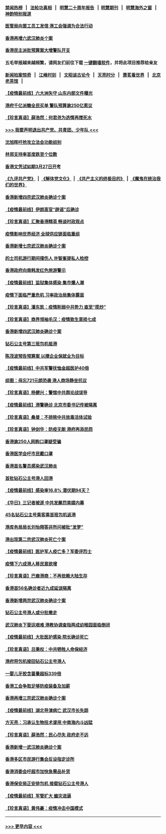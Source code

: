 #### [禁闻热榜](热点新闻.md?=0)  &nbsp;&nbsp;|&nbsp;&nbsp; [法轮功真相](https://github.com/gfw-breaker/truth/blob/master/README.md?=0) &nbsp;&nbsp;|&nbsp;&nbsp; [明慧二十周年报告](https://github.com/gfw-breaker/mh-reports/blob/master/README.md?=0) &nbsp;&nbsp;|&nbsp;&nbsp;[明慧期刊](https://github.com/gfw-breaker/mh-qikan) &nbsp;&nbsp;|&nbsp;&nbsp; [明慧海外之窗](https://github.com/gfw-breaker/mh-news/blob/master/README.md?=0) &nbsp;&nbsp;|&nbsp;&nbsp; [神韵特别报道](https://github.com/gfw-breaker/mh-news/blob/master/shenyun.md?=0)
#### [医管局向罢工员工发信 港工会强调为合法行动](../pages/nsc415/n11898870.md?t=02272102) 
#### [香港再增六武汉肺炎个案](../pages/nsc415/n11898843.md?t=02272102) 
#### [香港民主派批预算案大增警队开支](../pages/nsc415/n11898813.md?t=02272102) 
#### 五毛举报越来越频繁，请网友们前往下载 [一键翻墙软件](https://github.com/gfw-breaker/ssr-accounts)，并将此项目推荐给亲友
#### [新闻拍案惊奇](https://github.com/gfw-breaker/banned-news/blob/master/pages/link4.md) &nbsp;&nbsp;|&nbsp;&nbsp; [江峰时刻](https://github.com/gfw-breaker/banned-news/blob/master/pages/link4.md) &nbsp;&nbsp;|&nbsp;&nbsp; [文昭谈古论今](https://github.com/gfw-breaker/banned-news/blob/master/pages/link4.md) &nbsp;&nbsp;|&nbsp;&nbsp; [天亮时分](https://github.com/gfw-breaker/banned-news/blob/master/pages/link4.md) &nbsp;&nbsp;|&nbsp;&nbsp; [萧茗看世界](https://github.com/gfw-breaker/banned-news/blob/master/pages/link4.md) &nbsp;&nbsp;|&nbsp;&nbsp; [北京老茶馆](https://github.com/gfw-breaker/banned-news/blob/master/pages/link4.md) &nbsp;&nbsp;|&nbsp;&nbsp; 
#### [【疫情最前线】六大洲失守 山东内部文件曝光](../pages/nsc415/n11898455.md?t=02272102) 
#### [港府千亿派糖全民买单 警队预算逾250亿惹议](../pages/nsc415/n11898608.md?t=02272102) 
#### [【珍言真语】薛浩然：何君尧为选情再搅死水](../pages/nsc415/n11898269.md?t=02272102) 
#### [>>> 我要声明退出共产党、共青团、少年队 <<<](https://github.com/begood0513/goodnews/blob/master/quit/letter.md) 
#### [沈旭晖吁抢攻立法会功能组别](../pages/nsc415/n11896084.md?t=02272102) 
#### [林郑支持率首度跌至个位数](../pages/nsc415/n11896058.md?t=02272102) 
#### [香港文凭试如期3月27日开考](../pages/nsc415/n11896055.md?t=02272102) 
#### [《九评共产党》](https://github.com/begood0513/9ping.md/blob/master/README.md) &nbsp;|&nbsp; [《解体党文化》](../../../../jtdwh.md/blob/master/README.md)  &nbsp;|&nbsp; [《共产主义的终极目的》](../../../../gczydzjmd.md/blob/master/README.md) &nbsp;|&nbsp; [《魔鬼在统治我们的世界》](../../../../mgztzwmdsj.md/blob/master/README.md) 
#### [香港新增四宗武汉肺炎确诊个案](../pages/nsc415/n11896040.md?t=02272102) 
#### [【疫情最前线】伊朗高官“辟谣”后确诊](../pages/nsc415/n11895902.md?t=02272102) 
#### [【珍言真语】汇聚香港精英 畅谈时政观点](../pages/nsc415/n11895733.md?t=02272102) 
#### [疫情影响世界经济 全球供应链面临重组](../pages/nsc415/n11895634.md?t=02272102) 
#### [香港新增七宗武汉肺炎确诊个案](../pages/nsc415/n11893498.md?t=02272102) 
#### [的士司机游行期间撞伤人 许智峯提私人检控](../pages/nsc415/n11893483.md?t=02272102) 
#### [香港政府向南韩发红色旅游警示](../pages/nsc415/n11893398.md?t=02272102) 
#### [【疫情最前线】监狱集体感染 集市爆人潮](../pages/nsc415/n11893181.md?t=02272102) 
#### [疫情下面临严重危机  习率政治局集体露面](../pages/nsc415/n11893305.md?t=02272102) 
#### [【珍言真语】潘东凯：疫情削弱中共势力 直至“揽炒”](../pages/nsc415/n11892866.md?t=02272102) 
#### [【珍言真语】商界领袖毛汉：疫情致生意损七成](../pages/nsc415/n11890348.md?t=02272102) 
#### [香港新增四武汉肺炎确诊个案](../pages/nsc415/n11890610.md?t=02272102) 
#### [钻石公主号第三班包机抵港](../pages/nsc415/n11890645.md?t=02272102) 
#### [陈茂波预告预算案 以撑企业保就业为目标](../pages/nsc415/n11890574.md?t=02272102) 
#### [【疫情最前线】中共军警抚恤金超医护40倍](../pages/nsc415/n11890458.md?t=02272102) 
#### [组图：毋忘721元朗恐袭 港人商场静坐抗议](../pages/nsc415/n11876882.md?t=02272102) 
#### [【珍言真语】杨健兴：警惕中共舆论战误导](../pages/nsc415/n11888131.md?t=02272102) 
#### [【疫情最前线】港警确诊 北京市委书记传被隔离](../pages/nsc415/n11886872.md?t=02272102) 
#### [【珍言真语】桑普：不排除中共放毒活体试验](../pages/nsc415/n11886832.md?t=02272102) 
#### [【珍言真语】钟剑华：防疫无能 港府再添民怨](../pages/nsc415/n11884504.md?t=02272102) 
#### [香港逾250人网购口罩疑受骗](../pages/nsc415/n11884388.md?t=02272102) 
#### [香港医学会吁市民戴口罩](../pages/nsc415/n11884367.md?t=02272102) 
#### [香港首名警员感染武汉肺炎](../pages/nsc415/n11884357.md?t=02272102) 
#### [首批钻石公主号港人回港](../pages/nsc415/n11884333.md?t=02272102) 
#### [【疫情最前线】感染率16.8% 潜伏期94天？](../pages/nsc415/n11884256.md?t=02272102) 
#### [《华日》三记者被逐 中共发飙罚美媒内幕](../pages/nsc415/n11884184.md?t=02272102) 
#### [45名钻石公主号乘客乘首班包机返港](../pages/nsc415/n11881770.md?t=02272102) 
#### [港库务局局长刘怡翔答非所问被批“发梦”](../pages/nsc415/n11881752.md?t=02272102) 
#### [港出现第二宗武汉肺炎死亡个案](../pages/nsc415/n11881736.md?t=02272102) 
#### [【疫情最前线】医护军人疫亡多？军委评烈士](../pages/nsc415/n11881655.md?t=02272102) 
#### [疫情下六成港人移民意欲增](../pages/nsc415/n11881699.md?t=02272102) 
#### [【珍言真语】巴裔港商：不再依赖大陆生存](../pages/nsc415/n11881126.md?t=02272102) 
#### [香港首56名确诊者近九成延误隔离](../pages/nsc415/n11879079.md?t=02272102) 
#### [香港新增两宗武汉肺炎确诊个案](../pages/nsc415/n11879064.md?t=02272102) 
#### [钻石公主号港人或分批撤走](../pages/nsc415/n11879029.md?t=02272102) 
#### [武汉肺炎下营运艰难 港教协调查指两成幼稚园面临倒闭](../pages/nsc415/n11878989.md?t=02272102) 
#### [【疫情最前线】大批医护感染 院长确诊死亡](../pages/nsc415/n11878595.md?t=02272102) 
#### [【珍言真语】吕秉权：中共牺牲人命保经济](../pages/nsc415/n11878390.md?t=02272102) 
#### [港府将包机接回钻石公主号港人](../pages/nsc415/n11876352.md?t=02272102) 
#### [一婴儿牙胶含菌量超标339倍](../pages/nsc415/n11876336.md?t=02272102) 
#### [香港工会争取足够防疫装备及加薪](../pages/nsc415/n11876313.md?t=02272102) 
#### [香港再增三宗武汉肺炎确诊个案](../pages/nsc415/n11876297.md?t=02272102) 
#### [【疫情最前线】湖北导演病亡 武汉市长失踪](../pages/nsc415/n11876272.md?t=02272102) 
#### [方天亮：习承认生物技术谬用 中南海内斗凶猛](../pages/nsc415/n11873679.md?t=02272102) 
#### [【珍言真语】薛浩然：民心尽失 政府走不远](../pages/nsc415/n11875838.md?t=02272102) 
#### [香港新增一武汉肺炎确诊个案](../pages/nsc415/n11874044.md?t=02272102) 
#### [香港多区市民游行集会反设指定诊所](../pages/nsc415/n11874017.md?t=02272102) 
#### [香港消委会吁超市加快急需品补货](../pages/nsc415/n11874003.md?t=02272102) 
#### [香港保安局正安排包机 接载钻石公主号港人](../pages/nsc415/n11873932.md?t=02272102) 
#### [【疫情最前线】军管扩大 蝗灾进逼](../pages/nsc415/n11873780.md?t=02272102) 
#### [【珍言真语】黄伟豪：疫情冲击中国模式](../pages/nsc415/n11873482.md?t=02272102) 

----
#### [ >>> 更早内容 <<< ](../indexes/nsc415-earlier.md)
